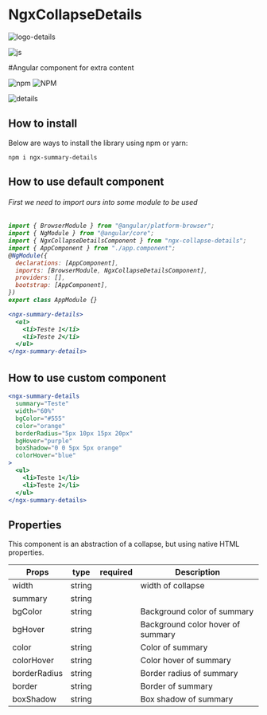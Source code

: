 # NgxCollapseDetails


![logo-details](https://user-images.githubusercontent.com/33287490/189240150-f8d46a28-94cc-4a7e-9715-6bdc7c54267d.png)


<div style="display: inline_block">
    <img align="center" alt="js" src="https://img.shields.io/badge/Angular-DD0031?style=for-the-badge&logo=angular&logoColor=white" /> 
</div>

#Angular component for extra content


![npm](https://img.shields.io/npm/v/ngx-collapse-details)
![NPM](https://img.shields.io/npm/l/ngx-collapse-details)

![details](https://user-images.githubusercontent.com/33287490/149425680-230cacb4-85f9-4dfd-9ad8-eb5be691f4c0.PNG)

## How to install

Below are ways to install the library using npm or yarn:

```
npm i ngx-summary-details
```

## How to use default component

<h6>First we need to import ours into some module to be used<h6>

```jsx
import { BrowserModule } from "@angular/platform-browser";
import { NgModule } from "@angular/core";
import { NgxCollapseDetailsComponent } from "ngx-collapse-details";
import { AppComponent } from "./app.component";
@NgModule({
  declarations: [AppComponent],
  imports: [BrowserModule, NgxCollapseDetailsComponent],
  providers: [],
  bootstrap: [AppComponent],
})
export class AppModule {}
```

```jsx
<ngx-summary-details>
  <ul>
    <li>Teste 1</li>
    <li>Teste 2</li>
  </ul>
</ngx-summary-details>
```

## How to use custom component

```jsx
<ngx-summary-details
  summary="Teste"
  width="60%"
  bgColor="#555"
  color="orange"
  borderRadius="5px 10px 15px 20px"
  bgHover="purple"
  boxShadow="0 0 5px 5px orange"
  colorHover="blue"
>
  <ul>
    <li>Teste 1</li>
    <li>Teste 2</li>
  </ul>
</ngx-summary-details>
```

## Properties

This component is an abstraction of a collapse, but using native HTML properties.

| Props        | type   | required | Description                       |
| ------------ | ------ | -------- | --------------------------------- |
| width        | string |          | width of collapse                 |
| summary      | string |          |                                   |
| bgColor      | string |          | Background color of summary       |
| bgHover      | string |          | Background color hover of summary |
| color        | string |          | Color of summary                  |
| colorHover   | string |          | Color hover of summary            |
| borderRadius | string |          | Border radius of summary          |
| border       | string |          | Border of summary                 |
| boxShadow    | string |          | Box shadow of summary             |
